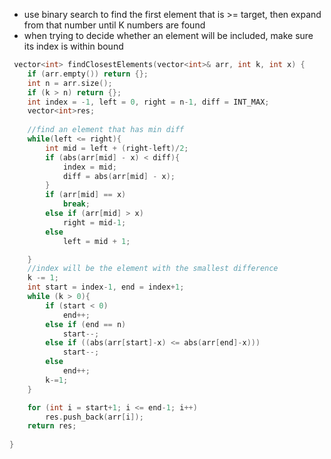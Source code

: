 - use binary search to find the first element that is >= target, then expand from that number until K numbers are found
- when trying to decide whether an element will be included, make sure its index is within bound

```cpp
 vector<int> findClosestElements(vector<int>& arr, int k, int x) {
    if (arr.empty()) return {};
    int n = arr.size();
    if (k > n) return {};
    int index = -1, left = 0, right = n-1, diff = INT_MAX;
    vector<int>res;
    
    //find an element that has min diff 
    while(left <= right){
        int mid = left + (right-left)/2;
        if (abs(arr[mid] - x) < diff){
            index = mid;
            diff = abs(arr[mid] - x);
        }
        if (arr[mid] == x)
            break;
        else if (arr[mid] > x)
            right = mid-1;
        else 
            left = mid + 1;

    }
    //index will be the element with the smallest difference
    k -= 1;
    int start = index-1, end = index+1;
    while (k > 0){
        if (start < 0)
            end++;
        else if (end == n)
            start--;
        else if ((abs(arr[start]-x) <= abs(arr[end]-x)))
            start--;
        else
            end++;
        k-=1;      
    }

    for (int i = start+1; i <= end-1; i++)
        res.push_back(arr[i]);
    return res;
    
}
```
